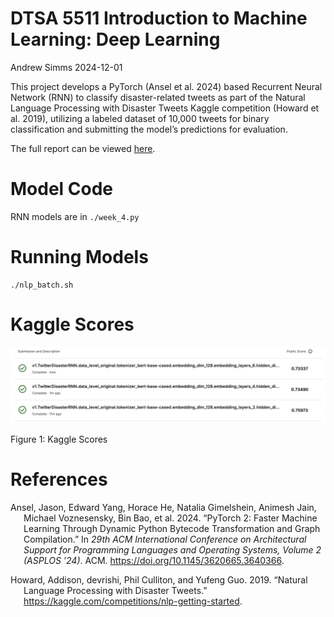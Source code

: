 # DTSA 5511 Introduction to Machine Learning: Deep Learning
Andrew Simms
2024-12-01

This project develops a PyTorch (Ansel et al. 2024) based Recurrent
Neural Network (RNN) to classify disaster-related tweets as part of the
Natural Language Processing with Disaster Tweets Kaggle competition
(Howard et al. 2019), utilizing a labeled dataset of 10,000 tweets for
binary classification and submitting the model’s predictions for
evaluation.

The full report can be viewed
[here](http://www.andrewdsimms.com/nlp_disaster_tweets/).

# Model Code

RNN models are in `./week_4.py`

# Running Models

    ./nlp_batch.sh

# Kaggle Scores

<div id="fig-kaggle">

![](./quarto/week_4_kaggle_scores_2.png)

Figure 1: Kaggle Scores

</div>

# References

<div class="refs">

</div>

<div id="refs" class="references csl-bib-body hanging-indent"
entry-spacing="0">

<div id="ref-pytorch" class="csl-entry">

Ansel, Jason, Edward Yang, Horace He, Natalia Gimelshein, Animesh Jain,
Michael Voznesensky, Bin Bao, et al. 2024. “<span class="nocase">PyTorch
2: Faster Machine Learning Through Dynamic Python Bytecode
Transformation and Graph Compilation</span>.” In *29th ACM International
Conference on Architectural Support for Programming Languages and
Operating Systems, Volume 2 (ASPLOS ’24)*. ACM.
<https://doi.org/10.1145/3620665.3640366>.

</div>

<div id="ref-kaggle_nlp" class="csl-entry">

Howard, Addison, devrishi, Phil Culliton, and Yufeng Guo. 2019. “Natural
Language Processing with Disaster Tweets.”
<https://kaggle.com/competitions/nlp-getting-started>.

</div>

</div>
